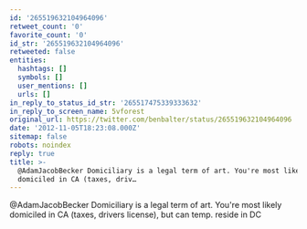 ```yaml
---
id: '265519632104964096'
retweet_count: '0'
favorite_count: '0'
id_str: '265519632104964096'
retweeted: false
entities:
  hashtags: []
  symbols: []
  user_mentions: []
  urls: []
in_reply_to_status_id_str: '265517475339333632'
in_reply_to_screen_name: 5vforest
original_url: https://twitter.com/benbalter/status/265519632104964096
date: '2012-11-05T18:23:08.000Z'
sitemap: false
robots: noindex
reply: true
title: >-
  @AdamJacobBecker Domiciliary is a legal term of art. You're most likely
  domiciled in CA (taxes, driv…
---
```


@AdamJacobBecker Domiciliary is a legal term of art. You're most likely domiciled in CA (taxes, drivers license), but can temp. reside in DC